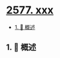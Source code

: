 # [2577. xxx](https://github.com/Tdahuyou/TNotes.leetcode/tree/main/notes/2577.%20xxx)

<!-- region:toc -->

- [1. 📝 概述](#1--概述)

<!-- endregion:toc -->

## 1. 📝 概述
